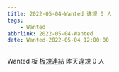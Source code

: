 ```yaml
---
title: 2022-05-04-Wanted 違規 0 人
tags:
    - Wanted
abbrlink: 2022-05-04-Wanted
date: Wanted-2022-05-04 12:00:00
---
```

Wanted 板 [板規連結](https://www.ptt.cc/bbs/Wanted/M.1608829773.A.D3B.html)
昨天違規 0 人
